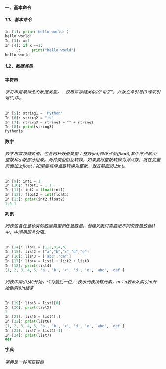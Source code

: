 #### 一、基本命令
##### 1.1、基本命令
```python
In [1]: print("hello world!")                                                                     
hello world!
In [3]: x=1                                                                                       
In [4]: if x ==1: 
   ...:     print("hello world")                                                                                  
hello world
```
##### 1.2、数据类型
**字符串**

###### 字符串是最常见的数据类型，一般用来存储类似的“句子”，并放在单引号(')或双引号(")中。
```python
In [5]: string1 = 'Python'                                                                        
In [6]: string2 = "is"                                                                            
In [7]: string3 = string1 + "" + string2                                                          
In [8]: print(string3)                                                                            
Pythonis
```
**数字**

###### 数字用来存储数值，包含两种数值类型：整数(int)和浮点型(float),其中浮点数由整数和小数部分组成。两种类型相互转换，如果要将整数转换为浮点数，就在变量前面加上float；如果要将浮点数转换为整数，就在前面加上int。
```python
In [9]: int1 = 1                                                                                  
In [10]: float1 = 1.1                                                                             
In [11]: int2 = float(int1)                                                                       
In [12]: float2 = int(float1)                                                                     
In [13]: print(int2,float2)                                                                       
1.0 1
```
**列表**

###### 列表包含任意种类的数据类型和任意数量。创建列表只需要把不同的变量放到[]中，中间用逗号分隔。
```python
In [14]: list1 = [1,2,3,4,5]                                                                      
In [15]: list2 = ["a","b","c","d","e"]                                                            
In [16]: list3 = ['abc','def']                                                                    
In [17]: list4 = list1 + list2 + list3                                                            
In [18]: print(list4)                                                                             
[1, 2, 3, 4, 5, 'a', 'b', 'c', 'd', 'e', 'abc', 'def']
```
###### 列表中索引从0开始，-1为最后一位，:表示列表所有元素，m：n表示从索引m开始到索引n结束
```python
In [19]: list5 = list1[0]                                                                         
In [20]: print(list5)                                                                             
1
In [21]: list6 = list4[:]                                                                         
In [22]: print(list6)                                                                             
[1, 2, 3, 4, 5, 'a', 'b', 'c', 'd', 'e', 'abc', 'def']
In [23]: list7 = list4[-1]                                                                        
In [24]: print(list7)                                                                             
def
```
**字典**

###### 字典是一种可变容器

